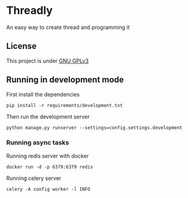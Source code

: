 # Threadly
An easy way to create thread and programming it

## License

This project is under [GNU GPLv3](LICENSE)

## Running in development mode

First install the dependencies

    pip install -r requirements/development.txt
Then run the development server

    python manage.py runserver --settings=config.settings.development

### Running async tasks
Running redis server with docker

    docker run -d -p 6379:6379 redis

Running celery server

    celery -A config worker -l INFO
